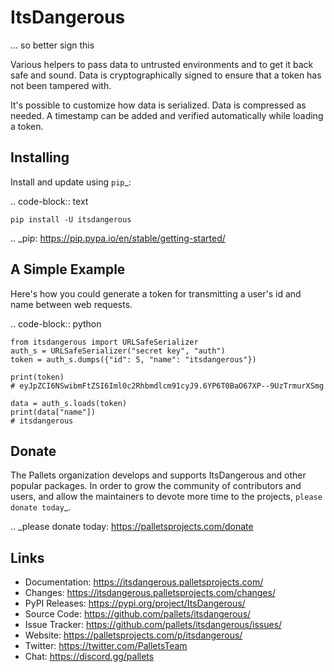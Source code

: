 ItsDangerous
============

... so better sign this

Various helpers to pass data to untrusted environments and to get it
back safe and sound. Data is cryptographically signed to ensure that a
token has not been tampered with.

It's possible to customize how data is serialized. Data is compressed as
needed. A timestamp can be added and verified automatically while
loading a token.


Installing
----------

Install and update using `pip`_:

.. code-block:: text

    pip install -U itsdangerous

.. _pip: https://pip.pypa.io/en/stable/getting-started/


A Simple Example
----------------

Here's how you could generate a token for transmitting a user's id and
name between web requests.

.. code-block:: python

    from itsdangerous import URLSafeSerializer
    auth_s = URLSafeSerializer("secret key", "auth")
    token = auth_s.dumps({"id": 5, "name": "itsdangerous"})

    print(token)
    # eyJpZCI6NSwibmFtZSI6Iml0c2Rhbmdlcm91cyJ9.6YP6T0BaO67XP--9UzTrmurXSmg

    data = auth_s.loads(token)
    print(data["name"])
    # itsdangerous


Donate
------

The Pallets organization develops and supports ItsDangerous and other
popular packages. In order to grow the community of contributors and
users, and allow the maintainers to devote more time to the projects,
`please donate today`_.

.. _please donate today: https://palletsprojects.com/donate


Links
-----

-   Documentation: https://itsdangerous.palletsprojects.com/
-   Changes: https://itsdangerous.palletsprojects.com/changes/
-   PyPI Releases: https://pypi.org/project/ItsDangerous/
-   Source Code: https://github.com/pallets/itsdangerous/
-   Issue Tracker: https://github.com/pallets/itsdangerous/issues/
-   Website: https://palletsprojects.com/p/itsdangerous/
-   Twitter: https://twitter.com/PalletsTeam
-   Chat: https://discord.gg/pallets
